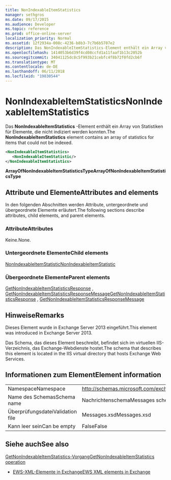 ```yaml
---
title: NonIndexableItemStatistics
manager: sethgros
ms.date: 09/17/2015
ms.audience: Developer
ms.topic: reference
ms.prod: office-online-server
localization_priority: Normal
ms.assetid: 12f2934a-008c-4236-b8b3-7c7b6b5707e2
description: Das NonIndexableItemStatistics-Element enthält ein Array von Statistiken für Elemente, die nicht indiziert werden konnten.
ms.openlocfilehash: 1414053b6d39f4cd08ccfd1a11faaf1b13c2052b
ms.sourcegitcommit: 34041125dc8c5f993b21cebfc4f8b72f0fd2cb6f
ms.translationtype: MT
ms.contentlocale: de-DE
ms.lasthandoff: 06/11/2018
ms.locfileid: "19830544"
---
```

# <a name="nonindexableitemstatistics"></a><span data-ttu-id="d55e1-103">NonIndexableItemStatistics</span><span class="sxs-lookup"><span data-stu-id="d55e1-103">NonIndexableItemStatistics</span></span>

<span data-ttu-id="d55e1-104">Das **NonIndexableItemStatistics** -Element enthält ein Array von Statistiken für Elemente, die nicht indiziert werden konnten.</span><span class="sxs-lookup"><span data-stu-id="d55e1-104">The **NonIndexableItemStatistics** element contains an array of statistics for items that could not be indexed.</span></span> 
  
```XML
<NonIndexableItemStatistics>
   <NonIndexableItemStatistic/>
</NonIndexableItemStatistics>
```

 <span data-ttu-id="d55e1-105">**ArrayOfNonIndexableItemStatisticsType**</span><span class="sxs-lookup"><span data-stu-id="d55e1-105">**ArrayOfNonIndexableItemStatisticsType**</span></span>
## <a name="attributes-and-elements"></a><span data-ttu-id="d55e1-106">Attribute und Elemente</span><span class="sxs-lookup"><span data-stu-id="d55e1-106">Attributes and elements</span></span>

<span data-ttu-id="d55e1-107">In den folgenden Abschnitten werden Attribute, untergeordnete und übergeordnete Elemente erläutert.</span><span class="sxs-lookup"><span data-stu-id="d55e1-107">The following sections describe attributes, child elements, and parent elements.</span></span>
  
### <a name="attributes"></a><span data-ttu-id="d55e1-108">Attribute</span><span class="sxs-lookup"><span data-stu-id="d55e1-108">Attributes</span></span>

<span data-ttu-id="d55e1-109">Keine.</span><span class="sxs-lookup"><span data-stu-id="d55e1-109">None.</span></span>
  
### <a name="child-elements"></a><span data-ttu-id="d55e1-110">Untergeordnete Elemente</span><span class="sxs-lookup"><span data-stu-id="d55e1-110">Child elements</span></span>

[<span data-ttu-id="d55e1-111">NonIndexableItemStatistic</span><span class="sxs-lookup"><span data-stu-id="d55e1-111">NonIndexableItemStatistic</span></span>](nonindexableitemstatistic.md)
  
### <a name="parent-elements"></a><span data-ttu-id="d55e1-112">Übergeordnete Elemente</span><span class="sxs-lookup"><span data-stu-id="d55e1-112">Parent elements</span></span>

<span data-ttu-id="d55e1-113">[GetNonIndexableItemStatisticsResponse](getnonindexableitemstatisticsresponse.md) , [GetNonIndexableItemStatisticsResponseMessage](getnonindexableitemstatisticsresponsemessage.md)</span><span class="sxs-lookup"><span data-stu-id="d55e1-113">[GetNonIndexableItemStatisticsResponse](getnonindexableitemstatisticsresponse.md) , [GetNonIndexableItemStatisticsResponseMessage](getnonindexableitemstatisticsresponsemessage.md)</span></span>
  
## <a name="remarks"></a><span data-ttu-id="d55e1-114">Hinweise</span><span class="sxs-lookup"><span data-stu-id="d55e1-114">Remarks</span></span>

<span data-ttu-id="d55e1-115">Dieses Element wurde in Exchange Server 2013 eingeführt.</span><span class="sxs-lookup"><span data-stu-id="d55e1-115">This element was introduced in Exchange Server 2013.</span></span>
  
<span data-ttu-id="d55e1-116">Das Schema, das dieses Element beschreibt, befindet sich im virtuellen IIS-Verzeichnis, das Exchange-Webdienste hostet.</span><span class="sxs-lookup"><span data-stu-id="d55e1-116">The schema that describes this element is located in the IIS virtual directory that hosts Exchange Web Services.</span></span>
  
## <a name="element-information"></a><span data-ttu-id="d55e1-117">Informationen zum Element</span><span class="sxs-lookup"><span data-stu-id="d55e1-117">Element information</span></span>

|||
|:-----|:-----|
|<span data-ttu-id="d55e1-118">Namespace</span><span class="sxs-lookup"><span data-stu-id="d55e1-118">Namespace</span></span>  <br/> |http://schemas.microsoft.com/exchange/services/2006/messages  <br/> |
|<span data-ttu-id="d55e1-119">Name des Schemas</span><span class="sxs-lookup"><span data-stu-id="d55e1-119">Schema name</span></span>  <br/> |<span data-ttu-id="d55e1-120">Nachrichtenschema</span><span class="sxs-lookup"><span data-stu-id="d55e1-120">Messages schema</span></span>  <br/> |
|<span data-ttu-id="d55e1-121">Überprüfungsdatei</span><span class="sxs-lookup"><span data-stu-id="d55e1-121">Validation file</span></span>  <br/> |<span data-ttu-id="d55e1-122">Messages.xsd</span><span class="sxs-lookup"><span data-stu-id="d55e1-122">Messages.xsd</span></span>  <br/> |
|<span data-ttu-id="d55e1-123">Kann leer sein</span><span class="sxs-lookup"><span data-stu-id="d55e1-123">Can be empty</span></span>  <br/> |<span data-ttu-id="d55e1-124">False</span><span class="sxs-lookup"><span data-stu-id="d55e1-124">False</span></span>  <br/> |
   
## <a name="see-also"></a><span data-ttu-id="d55e1-125">Siehe auch</span><span class="sxs-lookup"><span data-stu-id="d55e1-125">See also</span></span>



[<span data-ttu-id="d55e1-126">GetNonIndexableItemStatistics-Vorgang</span><span class="sxs-lookup"><span data-stu-id="d55e1-126">GetNonIndexableItemStatistics operation</span></span>](getnonindexableitemstatistics-operation.md)


- [<span data-ttu-id="d55e1-127">EWS-XML-Elemente in Exchange</span><span class="sxs-lookup"><span data-stu-id="d55e1-127">EWS XML elements in Exchange</span></span>](ews-xml-elements-in-exchange.md)

